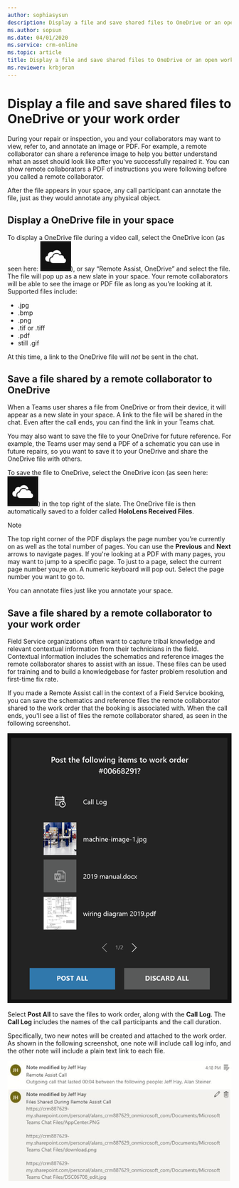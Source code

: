 ```yaml
---
author: sophiasysun
description: Display a file and save shared files to OneDrive or an open work order
ms.author: sopsun
ms.date: 04/01/2020
ms.service: crm-online
ms.topic: article
title: Display a file and save shared files to OneDrive or an open work order in Remote Assist on HoloLens
ms.reviewer: krbjoran
---
```


# Display a file and save shared files to OneDrive or your work order

During your repair or inspection, you and your collaborators may want to view, refer to, and annotate an image or PDF. 
For example, a remote collaborator can share a reference image to help you better understand what an asset should look like after you've successfully repaired it. You can show remote collaborators a PDF of instructions you were following before you called a remote collaborator.

After the file appears in your space, any call participant can annotate the file, just as they would annotate any physical object.

## Display a OneDrive file in your space

To display a OneDrive file during a video call, select the OneDrive icon (as seen here: ![OneDrive](media/RAHL_OneDrive.png)), or say “Remote Assist, OneDrive” and select the file. The file will pop up as a new slate in your space. Your remote collaborators will be able to see the image or PDF file as long as you’re looking at it. Supported files include: 
- .jpg
- .bmp 
- .png
- .tif or .tiff 
- .pdf
- still .gif 

At this time, a link to the OneDrive file will *not* be sent in the chat.

## Save a file shared by a remote collaborator to OneDrive

When a Teams user shares a file from OneDrive or from their device, it will appear as a new slate in your space. A link to the file will be shared in the chat. Even after the call ends, you can find the link in your Teams chat. 

You may also want to save the file to your OneDrive for future reference. For example, the Teams user may send a PDF of a schematic you can use in future repairs, so you want to save it to your OneDrive and share the OneDrive file with others. 

To save the file to OneDrive, select the OneDrive icon (as seen here: ![OneDrive](media/RAHL_OneDrive.png)) in the top right of the slate. The OneDrive file is then automatically saved to a folder called **HoloLens Received Files**.

>[!Note]
>The top right corner of the PDF displays the page number you’re currently on as well as the total number of pages. You can use the **Previous** and **Next** arrows to navigate pages. If you're looking at a PDF with many pages, you may want to jump to a specific page. To just to a page, select the current page number you;re on. A numeric keyboard will pop out. Select the page number you want to go to.

You can annotate files just like you annotate your space.

## Save a file shared by a remote collaborator to your work order

Field Service organizations often want to capture tribal knowledge and relevant contextual information from their technicians in the field. Contextual information includes the schematics and reference images the remote collaborator shares to assist with an issue. These files can be used for training and to build a knowledgebase for faster problem resolution and first-time fix rate. 

If you made a Remote Assist call in the context of a Field Service booking, you can save the schematics and reference files the remote collaborator shared to the work order that the booking is associated with. When the call ends, you'll see a list of files the remote collaborator shared, as seen in the following screenshot.

![Screenshot showing Remote Assist in the HoloLens, with a prompt to post files to work order](media/RAHL_PostToWorkOrderPrompt.png)
 
Select **Post All** to save the files to work order, along with the **Call Log**. The **Call Log** includes the names of the call participants and the call duration.

Specifically, two new notes will be created and attached to the work order. As shown in the following screenshot, one note will include call log info, and the other note will include a plain text link to each file. 

![Screenshot showing notes in a Dynamics 365 Field Service work order, with two new notes triggered by Remote Assist calls.](media/FS_NoteCallLogFiles.png)
 

